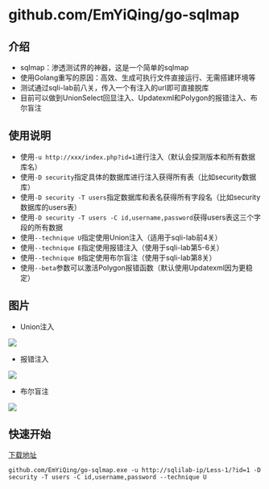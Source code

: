 # github.com/EmYiQing/go-sqlmap

## 介绍

- sqlmap：渗透测试界的神器，这是一个简单的sqlmap
- 使用Golang重写的原因：高效、生成可执行文件直接运行、无需搭建环境等
- 测试通过sqli-lab前八关，传入一个有注入的url即可直接脱库
- 目前可以做到UnionSelect回显注入、Updatexml和Polygon的报错注入、布尔盲注

## 使用说明

- 使用`-u http://xxx/index.php?id=1`进行注入（默认会探测版本和所有数据库名）
- 使用`-D security`指定具体的数据库进行注入获得所有表（比如security数据库）
- 使用`-D security -T users`指定数据库和表名获得所有字段名（比如security数据库的users表）
- 使用`-D security -T users -C id,username,password`获得users表这三个字段的所有数据
- 使用`--technique U`指定使用Union注入（适用于sqli-lab前4关）
- 使用`--technique E`指定使用报错注入（使用于sqli-lab第5-6关）
- 使用`--technique B`指定使用布尔盲注（使用于sqli-lab第8关）
- 使用`--beta`参数可以激活Polygon报错函数（默认使用Updatexml因为更稳定）

## 图片

- Union注入

![](https://raw.githubusercontent.com/EmYiQing/github.com/EmYiQing/go-sqlmap/master/img/02.png)

- 报错注入

![](https://raw.githubusercontent.com/EmYiQing/github.com/EmYiQing/go-sqlmap/master/img/01.png)

- 布尔盲注

![](https://raw.githubusercontent.com/EmYiQing/github.com/EmYiQing/go-sqlmap/master/img/03.png)

## 快速开始

[下载地址](https://github.com/EmYiQing/github.com/EmYiQing/go-sqlmap/releases)

```shell
github.com/EmYiQing/go-sqlmap.exe -u http://sqlilab-ip/Less-1/?id=1 -D security -T users -C id,username,password --technique U
```


